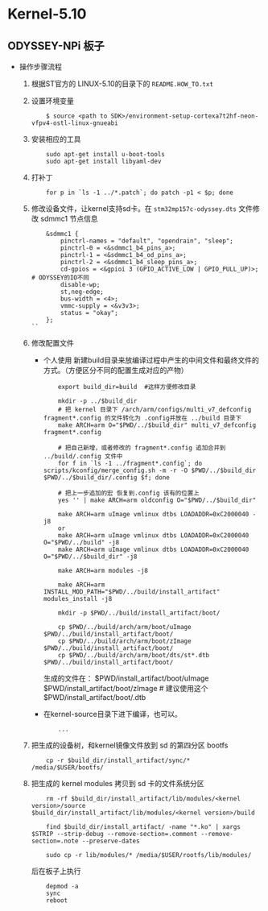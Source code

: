 # Kernel-5.10

## ODYSSEY-NPi 板子
* 操作步骤流程
    1. 根据ST官方的 LINUX-5.10的目录下的 `README.HOW_TO.txt`
    2. 设置环境变量
        ```shell
            $ source <path to SDK>/environment-setup-cortexa7t2hf-neon-vfpv4-ostl-linux-gnueabi
        ```
    3. 安装相应的工具
        ```
            sudo apt-get install u-boot-tools
            sudo apt-get install libyaml-dev
        ```
    4. 打补丁
        ```
            for p in `ls -1 ../*.patch`; do patch -p1 < $p; done
        ```
    
    5. 修改设备文件，让kernel支持sd卡。在 `stm32mp157c-odyssey.dts` 文件修改 sdmmc1 节点信息
        ```dts
            &sdmmc1 {
                pinctrl-names = "default", "opendrain", "sleep";
                pinctrl-0 = <&sdmmc1_b4_pins_a>;
                pinctrl-1 = <&sdmmc1_b4_od_pins_a>;
                pinctrl-2 = <&sdmmc1_b4_sleep_pins_a>;
                cd-gpios = <&gpioi 3 (GPIO_ACTIVE_LOW | GPIO_PULL_UP)>;     # ODYSSEY的IO不同
                disable-wp;
                st,neg-edge;
                bus-width = <4>;
                vmmc-supply = <&v3v3>;
                status = "okay";
            };
        ``

    6. 修改配置文件
        + 个人使用 新建build目录来放编译过程中产生的中间文件和最终文件的方式。（方便区分不同的配置生成对应的产物）
            ```shell
                export build_dir=build  #这样方便修改目录

                mkdir -p ../$build_dir
                # 把 kernel 目录下 /arch/arm/configs/multi_v7_defconfig fragment*.config 的文件转化为 .config并放在 ../build 目录下
                make ARCH=arm O="$PWD/../$build_dir" multi_v7_defconfig fragment*.config

                # 把自己新增，或者修改的 fragment*.config 追加合并到 ../build/.config 文件中
                for f in `ls -1 ../fragment*.config`; do scripts/kconfig/merge_config.sh -m -r -O $PWD/../$build_dir $PWD/../$build_dir/.config $f; done
                
                # 把上一步追加的宏 恢复到.config 该有的位置上
                yes '' | make ARCH=arm oldconfig O="$PWD/../$build_dir"

                make ARCH=arm uImage vmlinux dtbs LOADADDR=0xC2000040 -j8
                or
                make ARCH=arm uImage vmlinux dtbs LOADADDR=0xC2000040 O="$PWD/../build" -j8
                make ARCH=arm uImage vmlinux dtbs LOADADDR=0xC2000040 O="$PWD/../$build_dir" -j8

                make ARCH=arm modules -j8

                make ARCH=arm INSTALL_MOD_PATH="$PWD/../build/install_artifact" modules_install -j8

                mkdir -p $PWD/../build/install_artifact/boot/

                cp $PWD/../build/arch/arm/boot/uImage $PWD/../build/install_artifact/boot/
                cp $PWD/../build/arch/arm/boot/zImage $PWD/../build/install_artifact/boot/
                cp $PWD/../build/arch/arm/boot/dts/st*.dtb $PWD/../build/install_artifact/boot/
            ```

            生成的文件在：
                $PWD/install_artifact/boot/uImage
                $PWD/install_artifact/boot/zImage       # 建议使用这个
                $PWD/install_artifact/boot/<stm32-boards>.dtb

        + 在kernel-source目录下进下编译，也可以。
            ```shell
                ...
            ```
    
    7. 把生成的设备树，和kernel镜像文件放到 sd 的第四分区 bootfs
        ```shell
            cp -r $build_dir/install_artifact/sync/*    /media/$USER/bootfs/ 
        ```
    8. 把生成的 kernel modules 拷贝到 sd 卡的文件系统分区
        ```shell
            rm -rf $build_dir/install_artifact/lib/modules/<kernel version>/source  $build_dir/install_artifact/lib/modules/<kernel version>/build

            find $build_dir/install_artifact/ -name "*.ko" | xargs $STRIP --strip-debug --remove-section=.comment --remove-section=.note --preserve-dates

            sudo cp -r lib/modules/* /media/$USER/rootfs/lib/modules/
        ```
        后在板子上执行
        ```
            depmod -a
            sync
            reboot
        ```